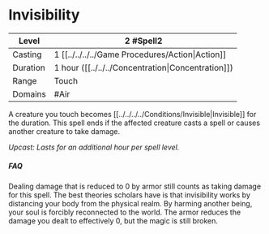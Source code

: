 # Invisibility

| Level    | 2 #Spell2                                          |
| -------- | -------------------------------------------------- |
| Casting  | 1 [[../../../../Game Procedures/Action\|Action]]   |
| Duration | 1 hour ([[../../../Concentration\|Concentration]]) |
| Range    | Touch                                              |
| Domains  | #Air                                               |

A creature you touch becomes [[../../../../Conditions/Invisible|Invisible]] for the duration. This spell ends if the affected creature casts a spell or causes another creature to take damage.

*Upcast: Lasts for an additional hour per spell level.*

##### FAQ
Dealing damage that is reduced to 0 by armor still counts as taking damage for this spell. The best theories scholars have is that invisibility works by distancing your body from the physical realm. By harming another being, your soul is forcibly reconnected to the world. The armor reduces the damage you dealt to effectively 0, but the magic is still broken.